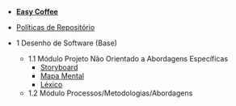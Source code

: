 - [<b>Easy Coffee</b>](/)
- [Políticas de Repositório](/politicas/politicas.md)

- 1 Desenho de Software (Base)
    - 1.1 Módulo Projeto Não Orientado a Abordagens Específicas
        - [Storyboard](/entrega1/desing_sprint/Storyboard.md)
        - [Mapa Mental](/entrega1/desing_sprint/mapa_mental.md)
        - [Léxico](lexico.md)
    - 1.2 Módulo Processos/Metodologias/Abordagens

